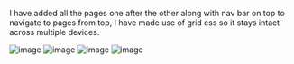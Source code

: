 I have added all the pages one after the other along with nav bar on top to navigate to pages from top, I have made use of grid css so it stays intact across multiple devices.

![image](https://github.com/user-attachments/assets/86804ef7-84a4-4fe8-a44f-49e3fdbbbb5e)
![image](https://github.com/user-attachments/assets/5cf7c8af-00da-4fec-8ebb-7458e5832467)
![image](https://github.com/user-attachments/assets/40f47c00-b4ce-4edc-bdcb-dc7eede8dc9e)
![image](https://github.com/user-attachments/assets/f0f7892a-9206-4ed3-9904-6ede88645226)
